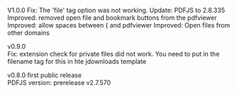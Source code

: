 
V1.0.0
Fix: The 'file' tag option was not working.
Update: PDFJS to 2.8.335
Improved: removed open file and bookmark buttons from the pdfviewer
Improved: allow spaces between { and pdfviewer
Improved: Open files from other domains


v0.9.0  
Fix: extension check for private files did not work. You need to put in the filename tag for this in hte jdownloads template


v0.8.0 first public release  
PDFJS version:  prerelease v2.7.570
